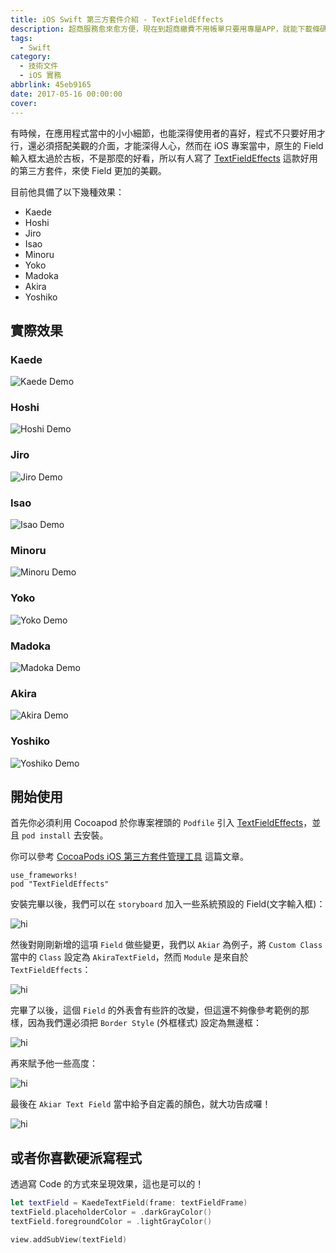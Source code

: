 ```yaml
---
title: iOS Swift 第三方套件介紹 - TextFieldEffects
description: 超商服務愈來愈方便，現在到超商繳費不用帳單只要用專屬APP，就能下載條碼直接繳費 ...
tags:
  - Swift
category:
  - 技術文件
  - iOS 實務
abbrlink: 45eb9165
date: 2017-05-16 00:00:00
cover:
---
```


有時候，在應用程式當中的小小細節，也能深得使用者的喜好，程式不只要好用才行，還必須搭配美觀的介面，才能深得人心，然而在 iOS 專案當中，原生的 Field 輸入框太過於古板，不是那麼的好看，所以有人寫了 [TextFieldEffects](https://github.com/raulriera/TextFieldEffects) 這款好用的第三方套件，來使 Field 更加的美觀。

目前他具備了以下幾種效果：

- Kaede
- Hoshi
- Jiro
- Isao
- Minoru
- Yoko
- Madoka
- Akira
- Yoshiko

## 實際效果

### Kaede
![Kaede Demo](https://github.com/raulriera/TextFieldEffects/raw/master/Screenshots/Kaede.gif)

### Hoshi
![Hoshi Demo](https://github.com/raulriera/TextFieldEffects/raw/master/Screenshots/Hoshi.gif)

### Jiro
![Jiro Demo](https://github.com/raulriera/TextFieldEffects/raw/master/Screenshots/Jiro.gif)

### Isao
![Isao Demo](https://github.com/raulriera/TextFieldEffects/raw/master/Screenshots/Isao.gif)

### Minoru
![Minoru Demo](https://github.com/raulriera/TextFieldEffects/raw/master/Screenshots/Minoru.gif)

### Yoko
![Yoko Demo](https://github.com/raulriera/TextFieldEffects/raw/master/Screenshots/Yoko.gif)

### Madoka
![Madoka Demo](https://github.com/raulriera/TextFieldEffects/raw/master/Screenshots/Madoka.gif)

### Akira
![Akira Demo](https://github.com/raulriera/TextFieldEffects/raw/master/Screenshots/Akira.gif)

### Yoshiko
![Yoshiko Demo](https://github.com/raulriera/TextFieldEffects/raw/master/Screenshots/Yoshiko.gif)

## 開始使用

首先你必須利用 Cocoapod 於你專案裡頭的 `Podfile` 引入 [TextFieldEffects](https://github.com/raulriera/TextFieldEffects)，並且 `pod install` 去安裝。

你可以參考 [CocoaPods iOS 第三方套件管理工具](https://blog.init.engineer/posts/CocoaPodsBasic/) 這篇文章。

```pod
use_frameworks!
pod "TextFieldEffects"
```

安裝完畢以後，我們可以在 `storyboard` 加入一些系統預設的 Field(文字輸入框)：

![hi](http://imgur.com/LtqvVGp.png)

然後對剛剛新增的這項 `Field` 做些變更，我們以 `Akiar` 為例子，將 `Custom Class` 當中的 `Class` 設定為 `AkiraTextField`，然而 `Module` 是來自於 `TextFieldEffects`：

![hi](http://imgur.com/m2N7jyX.png)

完畢了以後，這個 `Field` 的外表會有些許的改變，但這還不夠像參考範例的那樣，因為我們還必須把 `Border Style` (外框樣式) 設定為無邊框：

![hi](http://imgur.com/vIfU3ea.png)

再來賦予他一些高度：

![hi](http://imgur.com/h2b6fha.png)

最後在 `Akiar Text Field` 當中給予自定義的顏色，就大功告成囉！

![hi](http://imgur.com/9thF0ys.png)


## 或者你喜歡硬派寫程式

透過寫 Code 的方式來呈現效果，這也是可以的！

```swift
let textField = KaedeTextField(frame: textFieldFrame)
textField.placeholderColor = .darkGrayColor()
textField.foregroundColor = .lightGrayColor()

view.addSubView(textField)
```